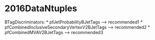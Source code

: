 # 2016DataNtuples

BTagDiscriminators:
    * pfJetProbabilityBJetTags --> recommended1
    * pfCombinedInclusiveSecondaryVertexV2BJetTags --> recommended2
    * pfCombinedMVAV2BJetTags --> recommended3

